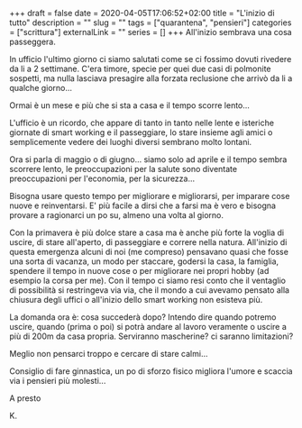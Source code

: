 +++ 
draft = false
date = 2020-04-05T17:06:52+02:00
title = "L'inizio di tutto"
description = ""
slug = "" 
tags = ["quarantena", "pensieri"]
categories = ["scrittura"]
externalLink = ""
series = []
+++
All'inizio sembrava una cosa passeggera.

In ufficio l'ultimo giorno ci siamo salutati come se ci fossimo dovuti rivedere da li a 2 settimane.
C'era timore, specie per quei due casi di polmonite sospetti, ma nulla lasciava presagire alla forzata reclusione che arrivò da li a qualche giorno...

Ormai è un mese e più che si sta a casa e il tempo scorre lento...

L'ufficio è un ricordo, che appare di tanto in tanto nelle lente e isteriche giornate di smart working e il passeggiare, lo stare insieme agli amici o semplicemente vedere dei luoghi diversi sembrano molto lontani.

Ora si parla di maggio o di giugno... siamo solo ad aprile e il tempo sembra scorrere lento, le preoccupazioni per la salute sono diventate preoccupazioni per l'economia, per la sicurezza...

Bisogna usare questo tempo per migliorare e migliorarsi, per imparare cose nuove e reinventarsi. E' più facile a dirsi che a farsi ma è vero e bisogna provare a ragionarci un po su, almeno una volta al giorno.

Con la primavera è più dolce stare a casa ma è anche più forte la voglia di uscire, di stare all'aperto, di passeggiare e correre nella natura.
All'inizio di questa emergenza alcuni di noi (me compreso) pensavano quasi che fosse una sorta di vacanza, un modo per staccare, godersi la casa, la famiglia, spendere il tempo in nuove cose o per migliorare nei propri hobby (ad esempio la corsa per me).
Con il tempo ci siamo resi conto che il ventaglio di possibilità si restringeva via via, che il mondo a cui avevamo pensato alla chiusura degli uffici o all'inizio dello smart working non esisteva più.

La domanda ora è: cosa succederà dopo? Intendo dire quando potremo uscire, quando (prima o poi) si potrà andare al lavoro veramente o uscire a più di 200m da casa propria. Serviranno mascherine? ci saranno limitazioni?

Meglio non pensarci troppo e cercare di stare calmi...

Consiglio di fare ginnastica, un po di sforzo fisico migliora l'umore e scaccia via i pensieri più molesti...

A presto

K.